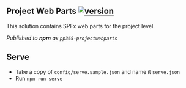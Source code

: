 ## Project Web Parts [![version](https://img.shields.io/badge/version-1.2.7-yellow.svg)](https://semver.org)

This solution contains SPFx web parts for the project level.

_Published to **npm** as `pp365-projectwebparts`_

## Serve
- Take a copy of `config/serve.sample.json` and name it `serve.json`
- Run `npm run serve`